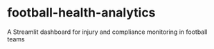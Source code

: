 # football-health-analytics
A Streamlit dashboard for injury and compliance monitoring in football teams
